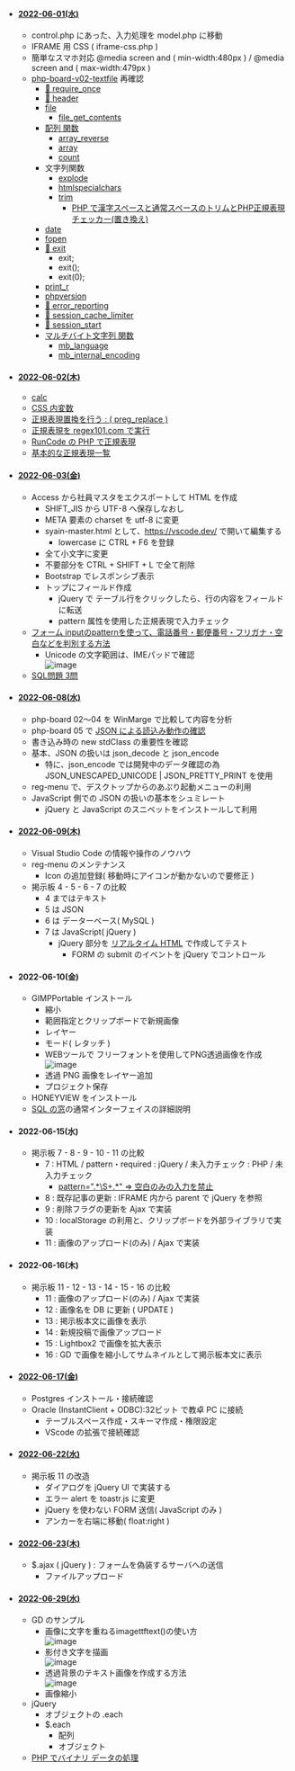 - #### [2022-06-01(水)](https://github.com/winofsql/subject-220601)
  - control.php にあった、入力処理を model.php に移動
  - IFRAME 用 CSS ( iframe-css.php )
  - 簡単なスマホ対応 @media screen and ( min-width:480px ) / @media screen and ( max-width:479px )
  - [php-board-v02-textfile](https://github.com/winofsql/php-board-v02-textfile) 再確認
    - [🔴 require_once](https://www.php.net/manual/ja/function.require-once.php)
    - [🔴 header](https://www.php.net/manual/ja/function.header.php)
    - [file](https://www.php.net/manual/ja/function.file.php)
      - [file_get_contents](https://www.php.net/manual/ja/function.file-get-contents.php)
    - [配列 関数](https://www.php.net/manual/ja/ref.array.php)
      - [array_reverse](https://www.php.net/manual/ja/function.array-reverse.php)
      - [array](https://www.php.net/manual/ja/function.array.php)
      - [count](https://www.php.net/manual/ja/function.count.php)
    - 文字列関数
      - [explode](https://www.php.net/manual/ja/function.explode.php)
      - [htmlspecialchars](https://www.php.net/manual/ja/function.htmlspecialchars.php)
      - [trim](https://www.php.net/manual/ja/function.trim.php)
        - [PHP で漢字スペースと通常スペースのトリムとPHP正規表現チェッカー(置き換え)](https://logicalerror.seesaa.net/article/437145329.html)
    - [date](https://www.php.net/manual/ja/function.date.php)
    - [fopen](https://www.php.net/manual/ja/function.fopen.php)
    - [🔴 exit](https://www.php.net/manual/ja/function.exit.php)
      - exit;
      - exit();
      - exit(0);
    - [print_r](https://www.php.net/manual/ja/function.print-r.php)
    - [phpversion](https://www.php.net/manual/ja/function.phpversion.php)
    - [🔴 error_reporting](https://www.php.net/manual/ja/function.error-reporting.php)
    - [🔴 session_cache_limiter](https://www.php.net/manual/ja/function.session-cache-limiter.php)
    - [🔴 session_start](https://www.php.net/manual/ja/function.session-start.php)
    - [マルチバイト文字列 関数](https://www.php.net/manual/ja/function.mb-language.php)
      - [mb_language](https://www.php.net/manual/ja/function.mb-language.php)
      - [mb_internal_encoding](https://www.php.net/manual/ja/function.mb-internal-encoding.php)

- #### [2022-06-02(木)](https://github.com/winofsql/subject-220602)
  - [calc](https://developer.mozilla.org/ja/docs/Web/CSS/calc)
  - [CSS 内変数](https://www.webcreatorbox.com/tech/css-variables)
  - [正規表現置換を行う : ( preg_replace )](https://www.php.net/manual/ja/function.preg-replace.php)
  - [正規表現を regex101.com で実行](https://regex101.com/r/0akKTk/1)
  - [RunCode の PHP で正規表現](https://rextester.com/JZOHKZ25830)
  - [基本的な正規表現一覧](https://murashun.jp/article/programming/regular-expression.html)


- #### [2022-06-03(金)](https://github.com/winofsql/subject-220603)
  - Access から社員マスタをエクスポートして HTML を作成
    - SHIFT_JIS から UTF-8 へ保存しなおし
    - META 要素の charset を utf-8 に変更
    - syain-master.html として、https://vscode.dev/ で開いて編集する
      - lowercase に CTRL + F6 を登録
    - 全て小文字に変更
    - 不要部分を CTRL + SHIFT + L で全て削除
    - Bootstrap でレスポンシブ表示
    - トップにフィールド作成
      - jQuery で テーブル行をクリックしたら、行の内容をフィールドに転送
      - pattern 属性を使用した正規表現で入力チェック
  - [フォーム inputのpatternを使って、電話番号・郵便番号・フリガナ・空白などを判別する方法](https://arts-factory.net/pattern/)
    - Unicode の文字範囲は、IMEパッドで確認\
    ![image](https://user-images.githubusercontent.com/1501327/171998220-640a4ee3-b761-4161-8f15-ed6d366d1d37.png)
  - [SQL問題 3問](https://github.com/winofsql/subject-220603/blob/main/sql-test-6-8.sql)

- #### [2022-06-08(水)](https://github.com/winofsql/subject-220608)
  - php-board 02～04 を WinMarge で比較して内容を分析
  - php-board 05 で [JSON による読込み動作の確認](https://github.com/winofsql/subject-220608/blob/main/php-board-v05-iframe-json/json.php)
  - 書き込み時の new stdClass の重要性を確認
  - 基本、JSON の扱いは json_decode と json_encode
    - 特に、json_encode では開発中のデータ確認の為 JSON_UNESCAPED_UNICODE | JSON_PRETTY_PRINT を使用
  - reg-menu で、デスクトップからのあぷり起動メニューの利用
  - JavaScript 側での JSON の扱いの基本をシュミレート
    - jQuery と JavaScript のスニペットをインストールして利用

- #### [2022-06-09(木)](https://github.com/winofsql/subject-220609)
  - Visual Studio Code の情報や操作のノウハウ
  - reg-menu のメンテナンス
    - Icon の追加登録( 移動時にアイコンが動かないので要修正 )
  - 掲示板 4 - 5 - 6 - 7 の比較
    - 4 まではテキスト
    - 5 は JSON
    - 6 は データーベース( MySQL )
    - 7 は JavaScript( jQuery )
      - jQuery 部分を [リアルタイム HTML](https://toolbox.winofsql.jp/html-page.php) で作成してテスト
        - FORM の submit のイベントを jQuery でコントロール

- #### 2022-06-10(金)
  - GIMPPortable インストール
    - 縮小
    - 範囲指定とクリップボードで新規画像
    - レイヤー
    - モード( レタッチ )
    - WEBツールで フリーフォントを使用してPNG透過画像を作成
    ![image](https://user-images.githubusercontent.com/1501327/173024943-ba1bd498-81d6-408e-a52e-44b2cff24b0d.png)
    - 透過 PNG 画像をレイヤー追加
    - プロジェクト保存
  - HONEYVIEW をインストール
  - [SQL の窓](https://winofsql.jp/help/cpp/index.php)の通常インターフェイスの詳細説明

- #### 2022-06-15(水)
  - 掲示板 7 - 8 - 9 - 10 - 11 の比較
    - 7 : HTML / pattern・required : jQuery / 未入力チェック : PHP / 未入力チェック 
      - [pattern=".\*\S+.\*" => 空白のみの入力を禁止](https://arts-factory.net/pattern/#toc6)
    - 8 : 既存記事の更新 : IFRAME 内から parent で jQuery を参照
    - 9 : 削除フラグの更新を Ajax で実装
    - 10 : localStorage の利用と、クリップボードを外部ライブラリで実装
    - 11 : 画像のアップロード(のみ) / Ajax で実装

- #### 2022-06-16(木)
  - 掲示板 11 - 12 - 13 - 14 - 15 - 16 の比較
    - 11 : 画像のアップロード(のみ) / Ajax で実装
    - 12 : 画像名を DB に更新 ( UPDATE )
    - 13 : 掲示板本文に画像を表示
    - 14 : 新規投稿で画像アップロード
    - 15 : Lightbox2 で画像を拡大表示
    - 16 : GD で画像を縮小してサムネイルとして掲示板本文に表示

- #### [2022-06-17(金)](https://github.com/winofsql/subject-220617)
  - Postgres インストール・接続確認
  - Oracle (InstantClient + ODBC):32ビット で教卓 PC に接続
    - テーブルスペース作成・スキーマ作成・権限設定
    - VScode の拡張で接続確認

- #### [2022-06-22(水)](https://github.com/winofsql/subject-220622)
  - 掲示板 11 の改造
    - ダイアログを jQuery UI で実装する
    - エラー alert を toastr.js に変更
    - jQuery を使わない FORM 送信( JavaScript のみ )
    - アンカーを右端に移動( float:right )

- #### [2022-06-23(木)](https://github.com/winofsql/subject-220623)
  - $.ajax ( jQuery ) : フォームを偽装するサーバへの送信
    - ファイルアップロード

- #### [2022-06-29(水)](https://github.com/winofsql/subject-220629)
  - GD のサンプル
    - 画像に文字を重ねるimagettftext()の使い方\
    ![image](https://user-images.githubusercontent.com/1501327/177020861-e4ea8348-d36d-4703-927f-432007f7e9d5.png)
    - 影付き文字を描画\
    ![image](https://user-images.githubusercontent.com/1501327/177020882-b9055a95-7987-43ec-a5be-717e4c4014d1.png)
    - 透過背景のテキスト画像を作成する方法\
    ![image](https://user-images.githubusercontent.com/1501327/177020935-187b96c4-43a9-485e-8612-464160680eaf.png)
    - 画像縮小
  - jQuery
    - オブジェクトの .each
    - $.each
      - 配列
      - オブジェクト
  - [PHP でバイナリ データの処理](https://so-zou.jp/web-app/tech/programming/php/binary/)
        
